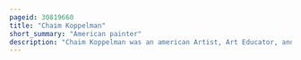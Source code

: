 ```yaml
---
pageid: 30819660
title: "Chaim Koppelman"
short_summary: "American painter"
description: "Chaim Koppelman was an american Artist, Art Educator, and Aesthetic Realism Consultant. Best known as a Printmaker, he also produced Sculpture, Paintings, and Drawings. Since 1978 he was a Member of the national Academy of Design he was President of the Society of american graphic Artists this Organization presented him with a lifetime achievement Award in 2004. In 1959 he founded the Printmaking Department of the School of visual Arts and Taught there until 2007."
---
```

